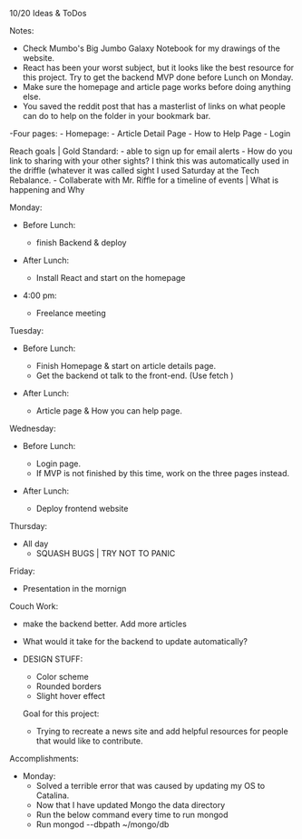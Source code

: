 10/20 Ideas & ToDos

Notes: 
- Check Mumbo's Big Jumbo Galaxy Notebook for my drawings of the website. 
- React has been your worst subject, but it looks like the best resource 
for this project. Try to get the backend MVP done before Lunch on Monday. 
- Make sure the homepage and article page works before doing anything else. 
- You saved the reddit post that has a masterlist of links on what people can do to help on the folder in your bookmark bar. 

-Four  pages: 
    - Homepage: 
    - Article Detail Page 
    - How to Help Page 
    - Login 


Reach goals | Gold Standard: 
    - able to sign up for email alerts 
    - How do you link to sharing with your other sights? I think this 
    was automatically used in the driffle (whatever it was called sight I used Saturday at the Tech Rebalance.
    - Collaberate with Mr. Riffle for a timeline of events | What is happening and Why 

    


Monday: 
- Before Lunch: 
    - finish Backend & deploy 
- After Lunch: 
    - Install React and start on the homepage 
    
- 4:00 pm:  
    - Freelance meeting

Tuesday: 
- Before Lunch: 
    - Finish Homepage & start on article details page. 
    - Get the backend ot talk to the front-end. (Use fetch )

- After Lunch: 
    - Article page & How you can help page. 

Wednesday: 
- Before Lunch: 
    - Login page. 
    - If MVP is not finished by this time, work on the three pages instead. 

- After Lunch: 
    - Deploy frontend website 

Thursday: 
- All day
    - SQUASH BUGS | TRY NOT TO PANIC 

Friday: 
- Presentation in the mornign 



Couch Work: 
- make the backend better. Add more articles
- What would it take for the backend to update automatically? 
- DESIGN STUFF: 
    - Color scheme 
    - Rounded borders
    - Slight hover effect 


    Goal for this project: 
    - Trying to recreate a news site and add helpful resources for people that would like to contribute. 
    





Accomplishments: 
- Monday: 
    - Solved a terrible error that was caused by updating my OS to Catalina. 
    - Now that I have updated Mongo the data directory 
    - Run the below command every time to run mongod 
    - Run mongod --dbpath ~/mongo/db